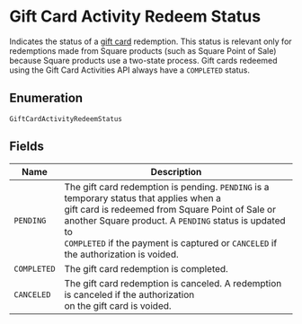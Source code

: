 <!-- Optimized: 2025-10-06 -->
<!-- RPM: 1.6.2.1.1.6.2.1_gift-card-activity-redeem-status_20251006 -->
<!-- Session: E2E RPM DNA Application -->
<!-- AOM: RND (Reggie & Dro) -->
<!-- COI: TECHNOLOGY -->
<!-- RPM: HIGH -->
<!-- ACTION: BUILD -->

# Gift Card Activity Redeem Status

Indicates the status of a [gift card](../../doc/models/gift-card.md) redemption. This status is relevant only for
redemptions made from Square products (such as Square Point of Sale) because Square products use a
two-state process. Gift cards redeemed using the Gift Card Activities API always have a `COMPLETED` status.

## Enumeration

`GiftCardActivityRedeemStatus`

## Fields

| Name | Description |
|  --- | --- |
| `PENDING` | The gift card redemption is pending. `PENDING` is a temporary status that applies when a<br>gift card is redeemed from Square Point of Sale or another Square product. A `PENDING` status is updated to<br>`COMPLETED` if the payment is captured or `CANCELED` if the authorization is voided. |
| `COMPLETED` | The gift card redemption is completed. |
| `CANCELED` | The gift card redemption is canceled. A redemption is canceled if the authorization<br>on the gift card is voided. |

